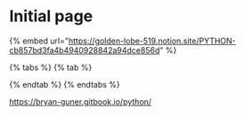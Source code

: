 # Initial page

{% embed url="https://golden-lobe-519.notion.site/PYTHON-cb857bd3fa4b4940928842a94dce856d" %}









{% tabs %}
{% tab %}

{% endtab %}
{% endtabs %}






https://bryan-guner.gitbook.io/python/



